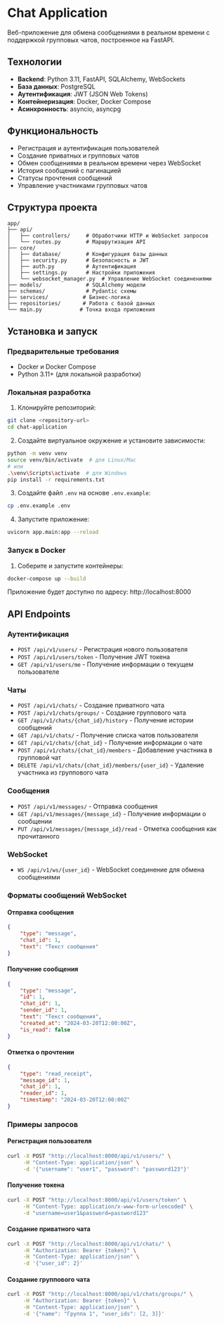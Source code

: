 # Chat Application

Веб-приложение для обмена сообщениями в реальном времени с поддержкой групповых чатов, построенное на FastAPI.

## Технологии

- **Backend**: Python 3.11, FastAPI, SQLAlchemy, WebSockets
- **База данных**: PostgreSQL
- **Аутентификация**: JWT (JSON Web Tokens)
- **Контейнеризация**: Docker, Docker Compose
- **Асинхронность**: asyncio, asyncpg

## Функциональность

- Регистрация и аутентификация пользователей
- Создание приватных и групповых чатов
- Обмен сообщениями в реальном времени через WebSocket
- История сообщений с пагинацией
- Статусы прочтения сообщений
- Управление участниками групповых чатов

## Структура проекта

```
app/
├── api/
│   ├── controllers/     # Обработчики HTTP и WebSocket запросов
│   └── routes.py        # Маршрутизация API
├── core/
│   ├── database/        # Конфигурация базы данных
│   ├── security.py      # Безопасность и JWT
│   ├── auth.py          # Аутентификация
│   ├── settings.py      # Настройки приложения
│   └── websocket_manager.py  # Управление WebSocket соединениями
├── models/              # SQLAlchemy модели
├── schemas/             # Pydantic схемы
├── services/           # Бизнес-логика
├── repositories/       # Работа с базой данных
└── main.py            # Точка входа приложения
```

## Установка и запуск

### Предварительные требования

- Docker и Docker Compose
- Python 3.11+ (для локальной разработки)

### Локальная разработка

1. Клонируйте репозиторий:
```bash
git clone <repository-url>
cd chat-application
```

2. Создайте виртуальное окружение и установите зависимости:
```bash
python -m venv venv
source venv/bin/activate  # для Linux/Mac
# или
.\venv\Scripts\activate  # для Windows
pip install -r requirements.txt
```

3. Создайте файл `.env` на основе `.env.example`:
```bash
cp .env.example .env
```

4. Запустите приложение:
```bash
uvicorn app.main:app --reload
```

### Запуск в Docker

1. Соберите и запустите контейнеры:
```bash
docker-compose up --build
```

Приложение будет доступно по адресу: http://localhost:8000

## API Endpoints

### Аутентификация
- `POST /api/v1/users/` - Регистрация нового пользователя
- `POST /api/v1/users/token` - Получение JWT токена
- `GET /api/v1/users/me` - Получение информации о текущем пользователе

### Чаты
- `POST /api/v1/chats/` - Создание приватного чата
- `POST /api/v1/chats/groups/` - Создание группового чата
- `GET /api/v1/chats/{chat_id}/history` - Получение истории сообщений
- `GET /api/v1/chats/` - Получение списка чатов пользователя
- `GET /api/v1/chats/{chat_id}` - Получение информации о чате
- `POST /api/v1/chats/{chat_id}/members` - Добавление участника в групповой чат
- `DELETE /api/v1/chats/{chat_id}/members/{user_id}` - Удаление участника из группового чата

### Сообщения
- `POST /api/v1/messages/` - Отправка сообщения
- `GET /api/v1/messages/{message_id}` - Получение информации о сообщении
- `PUT /api/v1/messages/{message_id}/read` - Отметка сообщения как прочитанного

### WebSocket
- `WS /api/v1/ws/{user_id}` - WebSocket соединение для обмена сообщениями

### Форматы сообщений WebSocket

#### Отправка сообщения
```json
{
    "type": "message",
    "chat_id": 1,
    "text": "Текст сообщения"
}
```

#### Получение сообщения
```json
{
    "type": "message",
    "id": 1,
    "chat_id": 1,
    "sender_id": 1,
    "text": "Текст сообщения",
    "created_at": "2024-03-20T12:00:00Z",
    "is_read": false
}
```

#### Отметка о прочтении
```json
{
    "type": "read_receipt",
    "message_id": 1,
    "chat_id": 1,
    "reader_id": 1,
    "timestamp": "2024-03-20T12:00:00Z"
}
```

### Примеры запросов

#### Регистрация пользователя
```bash
curl -X POST "http://localhost:8000/api/v1/users/" \
     -H "Content-Type: application/json" \
     -d '{"username": "user1", "password": "password123"}'
```

#### Получение токена
```bash
curl -X POST "http://localhost:8000/api/v1/users/token" \
     -H "Content-Type: application/x-www-form-urlencoded" \
     -d "username=user1&password=password123"
```

#### Создание приватного чата
```bash
curl -X POST "http://localhost:8000/api/v1/chats/" \
     -H "Authorization: Bearer {token}" \
     -H "Content-Type: application/json" \
     -d '{"user_id": 2}'
```

#### Создание группового чата
```bash
curl -X POST "http://localhost:8000/api/v1/chats/groups/" \
     -H "Authorization: Bearer {token}" \
     -H "Content-Type: application/json" \
     -d '{"name": "Группа 1", "user_ids": [2, 3]}'
```

